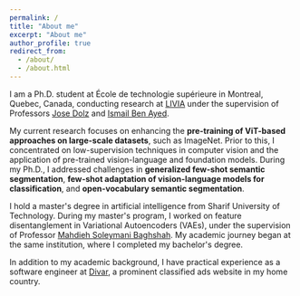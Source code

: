 ```yaml
---
permalink: /
title: "About me"
excerpt: "About me"
author_profile: true
redirect_from: 
  - /about/
  - /about.html
---
```


I am a Ph.D. student at École de technologie supérieure in Montreal, Quebec, Canada, conducting research at [LIVIA](https://liviamtl.ca) under the supervision of Professors [Jose Dolz](https://josedolz.github.io) and [Ismail Ben Ayed](https://profs.etsmtl.ca/ibenayed/).

My current research focuses on enhancing the **pre-training of ViT-based approaches on large-scale datasets**, such as ImageNet. Prior to this, I concentrated on low-supervision techniques in computer vision and the application of pre-trained vision-language and foundation models. During my Ph.D., I addressed challenges in **generalized few-shot semantic segmentation**, **few-shot adaptation of vision-language models for classification**, and **open-vocabulary semantic segmentation**.

I hold a master's degree in artificial intelligence from Sharif University of Technology. During my master's program, I worked on feature disentanglement in Variational Autoencoders (VAEs), under the supervision of Professor [Mahdieh Soleymani Baghshah](https://sharif.edu/~soleymani/).
My academic journey began at the same institution, where I completed my bachelor's degree.

In addition to my academic background, I have practical experience as a software engineer at [Divar](https://divar.ir/s/tehran), a prominent classified ads website in my home country.
